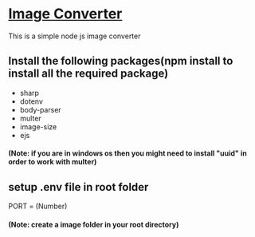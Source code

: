 # <u>Image Converter</u>
This is a simple node js image converter

## Install the following packages(npm install to install all the required package)
- sharp
- dotenv
- body-parser
- multer
- image-size
- ejs
#### (Note: if you are in windows os then you might need to install "uuid" in order to work with multer) 

## setup .env file in root folder
 PORT = <your port number> (Number)

#### (Note: create a image folder in your root directory)
